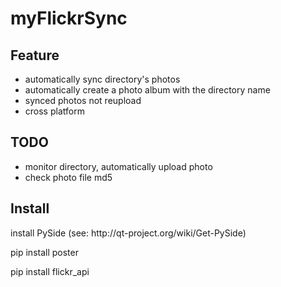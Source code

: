 myFlickrSync
============

Feature
-------

<ul>
<li>automatically sync directory's photos</li>
<li>automatically create a photo album with the directory name</li>
<li>synced photos not reupload</li>
<li>cross platform</li>
</ul>


TODO
-------

<ul>
<li>monitor directory, automatically upload photo</li>
<li>check photo file md5</li>
</ul>


Install
-------

<p>install PySide (see: http://qt-project.org/wiki/Get-PySide)</p>
<p>pip install poster</p>
<p>pip install flickr_api</p>
